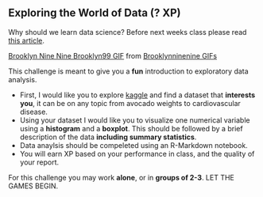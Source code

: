 ## Exploring the World of Data (? XP) 

Why should we learn data science? Before next weeks class please read <a href="https://towardsdatascience.com/5-reasons-why-you-should-begin-your-data-science-journey-in-2020-2b4a0a5e4239"> this article</a>.

<div class="tenor-gif-embed" data-postid="17561248" data-share-method="host" data-width="100%" data-aspect-ratio="1.7785714285714287"><a href="https://tenor.com/view/brooklyn-nine-nine-brooklyn99-statistical-statistical-analysis-analysis-gif-17561248">Brooklyn Nine Nine Brooklyn99 GIF</a> from <a href="https://tenor.com/search/brooklynninenine-gifs">Brooklynninenine GIFs</a></div><script type="text/javascript" async src="https://tenor.com/embed.js"></script>

This challenge is meant to give you a **fun** introduction to exploratory data analysis. 
* First, I would like you to explore <a href="https://www.kaggle.com"> kaggle</a> and find a dataset that **interests you**, it can be on any topic from avocado weights to cardiovascular disease. 
* Using your dataset I would like you to visualize one numerical variable using a **histogram** and a **boxplot**. This should be followed by a brief description of the data **including summary statistics**. 
* Data anaylsis should be compeleted using an R-Markdown notebook. 
* You will earn XP based on your performance in class, and the quality of your report. 

For this challenge you may work **alone**, or in **groups of 2-3**. LET THE GAMES BEGIN. 



